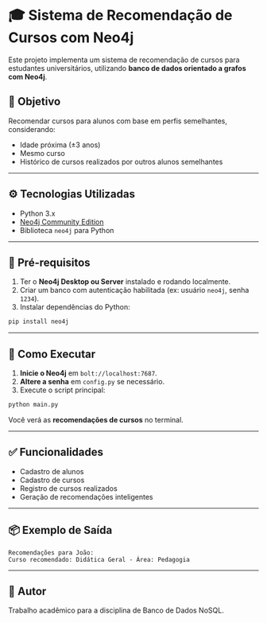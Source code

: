 # 🎓 Sistema de Recomendação de Cursos com Neo4j

Este projeto implementa um sistema de recomendação de cursos para estudantes universitários, utilizando **banco de dados orientado a grafos com Neo4j**.

## 📌 Objetivo

Recomendar cursos para alunos com base em perfis semelhantes, considerando:
- Idade próxima (±3 anos)
- Mesmo curso
- Histórico de cursos realizados por outros alunos semelhantes

---

## ⚙️ Tecnologias Utilizadas

- Python 3.x
- [Neo4j Community Edition](https://neo4j.com/download/)
- Biblioteca `neo4j` para Python

---

## 🧪 Pré-requisitos

1. Ter o **Neo4j Desktop ou Server** instalado e rodando localmente.
2. Criar um banco com autenticação habilitada (ex: usuário `neo4j`, senha `1234`).
3. Instalar dependências do Python:

```bash
pip install neo4j
```

---

## 🚀 Como Executar

1. **Inicie o Neo4j** em `bolt://localhost:7687`.
2. **Altere a senha** em `config.py` se necessário.
3. Execute o script principal:

```bash
python main.py
```

Você verá as **recomendações de cursos** no terminal.

---

## ✅ Funcionalidades

- Cadastro de alunos
- Cadastro de cursos
- Registro de cursos realizados
- Geração de recomendações inteligentes

---

## 📦 Exemplo de Saída

```
Recomendações para João:
Curso recomendado: Didática Geral - Área: Pedagogia
```

---

## 👤 Autor

Trabalho acadêmico para a disciplina de Banco de Dados NoSQL.
